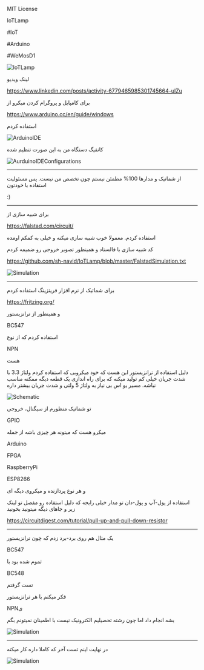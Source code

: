 MIT License

IoTLamp

#IoT

#Arduino

#WeMosD1

![IoTLamp](https://github.com/sh-navid/IoTLamp/blob/master/IoTLampFigures/IoTLamp.jpg?raw=true)

لینک ویدیو

https://www.linkedin.com/posts/activity-6779465985301745664-uIZu

برای کامپایل و پروگرام کردن میکرو از

https://www.arduino.cc/en/guide/windows

استفاده کردم

![ArduinoIDE](https://github.com/sh-navid/IoTLamp/blob/master/IoTLampFigures/ArduinoIDE.png?raw=true)

کانفیگ دستگاه من به این صورت تنظیم شده

![AurduinoIDEConfigurations](https://github.com/sh-navid/IoTLamp/blob/master/IoTLampFigures/AurduinoIDEConfigurations.png?raw=true)
_____
از شماتیک و مدارها 100% مطمئن نیستم چون تخصص من نیست. پس مسئولیت استفاده با خودتون

:)

_____
برای شبیه سازی از

https://falstad.com/circuit/

استفاده کردم. معمولا خوب شبیه سازی میکنه و خیلی به کمکم اومده

کد شبیه سازی با فالستاد و همینطور تصویر خروجی رو ضمیمه کردم

https://github.com/sh-navid/IoTLamp/blob/master/FalstadSimulation.txt

![Simulation](https://github.com/sh-navid/IoTLamp/blob/master/IoTLampFigures/Simulation.png?raw=true)

_____
برای شماتیک از نرم افزار فریتزینگ استفاده کردم

https://fritzing.org/

و همینطور از ترانزیستور

BC547 

استفاده کردم که از نوع

NPN

هست


دلیل استفاده از ترانزیستور این هست که خود میکرویی که استفاده کردم ولتاژ 3.3 با شدت جریان خیلی کم تولید میکنه که برای راه اندازی یک قطعه دیگه ممکنه مناسب نباشه. مسیر یو اس بی نیاز به ولتاژ 5 ولتی و شدت جریان بیشتر داره

![Schematic](https://github.com/sh-navid/IoTLamp/blob/master/IoTLampFigures/Schematic.png?raw=true)

تو شماتیک منظورم از سیگنال، خروجی

GPIO

میکرو هست که میتونه هر چیزی باشه از جمله

Arduino

FPGA

RaspberryPi

ESP8266

و هر نوع پردازنده و میکروی دیگه ای



استفاده از پول-آپ و پول-دان تو مدار خیلی رایجه که دلیل استفاده رو مفصل تو لینک زیر و جاهای دیگه میتونید بخونید

https://circuitdigest.com/tutorial/pull-up-and-pull-down-resistor
_____
یک مثال هم روی برد-برد زدم که چون ترانزیستور

BC547

تموم شده بود با

BC548

تست گرفتم

فکر میکنم با هر ترانزیستور

NPNی

بشه انجام داد اما چون رشته تحصیلیم الکترونیک نیست با اطمینان نمیتونم بگم

![Simulation](https://github.com/sh-navid/IoTLamp/blob/master/IoTLampFigures/AnotherExampleOnBreadBoard.jpg?raw=true)

_____
در نهایت اینم تست آخر که کاملا داره کار میکنه

![Simulation](https://github.com/sh-navid/IoTLamp/blob/master/IoTLampFigures/TestNPNTransistorOnBreadBoard.jpg?raw=true)